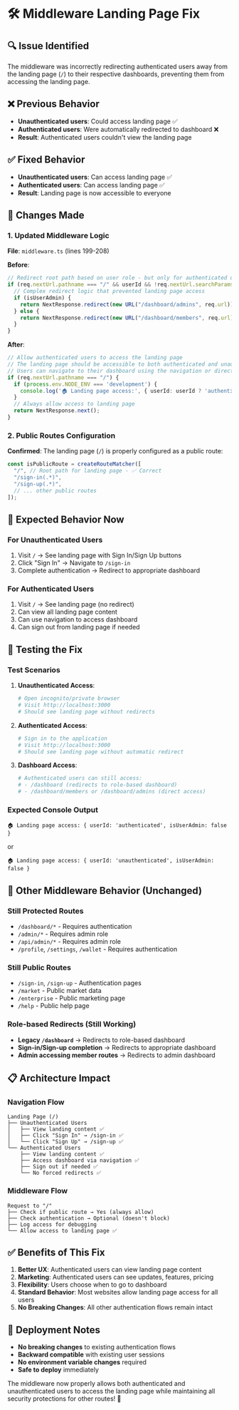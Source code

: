 # 🛠️ Middleware Landing Page Fix

## 🔍 Issue Identified
The middleware was incorrectly redirecting authenticated users away from the landing page (`/`) to their respective dashboards, preventing them from accessing the landing page.

## ❌ Previous Behavior
- **Unauthenticated users**: Could access landing page ✅
- **Authenticated users**: Were automatically redirected to dashboard ❌
- **Result**: Authenticated users couldn't view the landing page

## ✅ Fixed Behavior
- **Unauthenticated users**: Can access landing page ✅
- **Authenticated users**: Can access landing page ✅
- **Result**: Landing page is now accessible to everyone

## 🔧 Changes Made

### 1. Updated Middleware Logic
**File**: `middleware.ts` (lines 199-208)

**Before**:
```typescript
// Redirect root path based on user role - but only for authenticated users
if (req.nextUrl.pathname === "/" && userId && !req.nextUrl.searchParams.has("admin_access_denied")) {
  // Complex redirect logic that prevented landing page access
  if (isUserAdmin) {
    return NextResponse.redirect(new URL("/dashboard/admins", req.url));
  } else {
    return NextResponse.redirect(new URL("/dashboard/members", req.url));
  }
}
```

**After**:
```typescript
// Allow authenticated users to access the landing page
// The landing page should be accessible to both authenticated and unauthenticated users
// Users can navigate to their dashboard using the navigation or direct URL access
if (req.nextUrl.pathname === "/") {
  if (process.env.NODE_ENV === 'development') {
    console.log('🏠 Landing page access:', { userId: userId ? 'authenticated' : 'unauthenticated', isUserAdmin });
  }
  // Always allow access to landing page
  return NextResponse.next();
}
```

### 2. Public Routes Configuration
**Confirmed**: The landing page (`/`) is properly configured as a public route:
```typescript
const isPublicRoute = createRouteMatcher([
  "/", // Root path for landing page - ✅ Correct
  "/sign-in(.*)",
  "/sign-up(.*)",
  // ... other public routes
]);
```

## 🎯 Expected Behavior Now

### For Unauthenticated Users
1. Visit `/` → See landing page with Sign In/Sign Up buttons
2. Click "Sign In" → Navigate to `/sign-in`
3. Complete authentication → Redirect to appropriate dashboard

### For Authenticated Users
1. Visit `/` → See landing page (no redirect)
2. Can view all landing page content
3. Can use navigation to access dashboard
4. Can sign out from landing page if needed

## 🧪 Testing the Fix

### Test Scenarios
1. **Unauthenticated Access**:
   ```bash
   # Open incognito/private browser
   # Visit http://localhost:3000
   # Should see landing page without redirects
   ```

2. **Authenticated Access**:
   ```bash
   # Sign in to the application
   # Visit http://localhost:3000
   # Should see landing page without automatic redirect
   ```

3. **Dashboard Access**:
   ```bash
   # Authenticated users can still access:
   # - /dashboard (redirects to role-based dashboard)
   # - /dashboard/members or /dashboard/admins (direct access)
   ```

### Expected Console Output
```
🏠 Landing page access: { userId: 'authenticated', isUserAdmin: false }
```
or
```
🏠 Landing page access: { userId: 'unauthenticated', isUserAdmin: false }
```

## 🔄 Other Middleware Behavior (Unchanged)

### Still Protected Routes
- `/dashboard/*` - Requires authentication
- `/admin/*` - Requires admin role
- `/api/admin/*` - Requires admin role
- `/profile`, `/settings`, `/wallet` - Requires authentication

### Still Public Routes
- `/sign-in`, `/sign-up` - Authentication pages
- `/market` - Public market data
- `/enterprise` - Public marketing page
- `/help` - Public help page

### Role-based Redirects (Still Working)
- **Legacy `/dashboard`** → Redirects to role-based dashboard
- **Sign-in/Sign-up completion** → Redirects to appropriate dashboard
- **Admin accessing member routes** → Redirects to admin dashboard

## 📋 Architecture Impact

### Navigation Flow
```
Landing Page (/) 
├── Unauthenticated Users
│   ├── View landing content ✅
│   ├── Click "Sign In" → /sign-in ✅
│   └── Click "Sign Up" → /sign-up ✅
└── Authenticated Users
    ├── View landing content ✅
    ├── Access dashboard via navigation ✅
    ├── Sign out if needed ✅
    └── No forced redirects ✅
```

### Middleware Flow
```
Request to "/" 
├── Check if public route → Yes (always allow)
├── Check authentication → Optional (doesn't block)
├── Log access for debugging
└── Allow access to landing page ✅
```

## ✅ Benefits of This Fix

1. **Better UX**: Authenticated users can view landing page content
2. **Marketing**: Authenticated users can see updates, features, pricing
3. **Flexibility**: Users choose when to go to dashboard
4. **Standard Behavior**: Most websites allow landing page access for all users
5. **No Breaking Changes**: All other authentication flows remain intact

## 🚀 Deployment Notes

- **No breaking changes** to existing authentication flows
- **Backward compatible** with existing user sessions
- **No environment variable changes** required
- **Safe to deploy** immediately

The middleware now properly allows both authenticated and unauthenticated users to access the landing page while maintaining all security protections for other routes! 🎉
